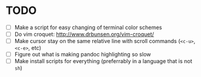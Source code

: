 TODO
====

* [ ] Make a script for easy changing of terminal color schemes
* [ ] Do vim croquet: http://www.drbunsen.org/vim-croquet/
* [ ] Make cursor stay on the same relative line with scroll commands (`<c-u>`, `<c-e>`, etc)
* [ ] Figure out what is making pandoc highlighting so slow
* [ ] Make install scripts for everything (preferrably in a language that is not `sh`)
